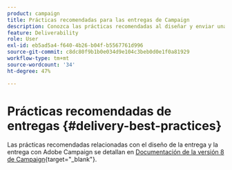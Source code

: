 ```yaml
---
product: campaign
title: Prácticas recomendadas para las entregas de Campaign
description: Conozca las prácticas recomendadas al diseñar y enviar una entrega
feature: Deliverability
role: User
exl-id: eb5ad5a4-f640-4b26-b04f-b5567761d996
source-git-commit: c8dc80f9b1b0e034d9e104c3beb0d0e1f0a81929
workflow-type: tm+mt
source-wordcount: '34'
ht-degree: 47%

---
```


# Prácticas recomendadas de entregas {#delivery-best-practices}

Las prácticas recomendadas relacionadas con el diseño de la entrega y la entrega con Adobe Campaign se detallan en [Documentación de la versión 8 de Campaign](https://experienceleague.adobe.com/en/docs/campaign/campaign-v8/send/delivery-best-practices){target="_blank"}.
